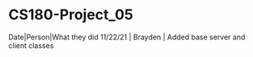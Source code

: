 # CS180-Project_05
Date|Person|What they did
11/22/21 | Brayden | Added base server and client classes
